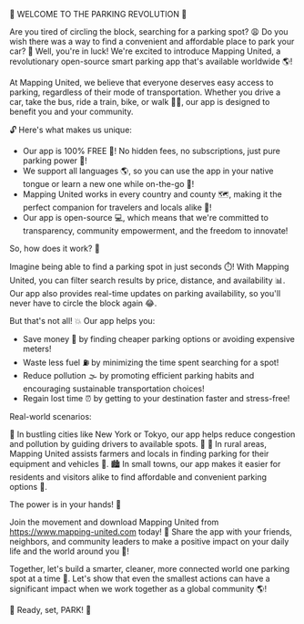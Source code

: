 🚨 WELCOME TO THE PARKING REVOLUTION 🚨

Are you tired of circling the block, searching for a parking spot? 😩 Do you wish there was a way to find a convenient and affordable place to park your car? 🚗 Well, you're in luck! We're excited to introduce Mapping United, a revolutionary open-source smart parking app that's available worldwide 🌎!

At Mapping United, we believe that everyone deserves easy access to parking, regardless of their mode of transportation. Whether you drive a car, take the bus, ride a train, bike, or walk 🚶‍♂️, our app is designed to benefit you and your community.

🔓 Here's what makes us unique:

* Our app is 100% FREE 👋! No hidden fees, no subscriptions, just pure parking power 💪!
* We support all languages 🌎, so you can use the app in your native tongue or learn a new one while on-the-go 🚀!
* Mapping United works in every country and county 🗺️, making it the perfect companion for travelers and locals alike 👥!
* Our app is open-source 💻, which means that we're committed to transparency, community empowerment, and the freedom to innovate!

So, how does it work? 🤔

Imagine being able to find a parking spot in just seconds ⏱️! With Mapping United, you can filter search results by price, distance, and availability 📊. Our app also provides real-time updates on parking availability, so you'll never have to circle the block again 😂.

But that's not all! 💥 Our app helps you:

* Save money 💸 by finding cheaper parking options or avoiding expensive meters!
* Waste less fuel ⛽️ by minimizing the time spent searching for a spot!
* Reduce pollution 🌫️ by promoting efficient parking habits and encouraging sustainable transportation choices!
* Regain lost time ⏰ by getting to your destination faster and stress-free!

Real-world scenarios:

🚗 In bustling cities like New York or Tokyo, our app helps reduce congestion and pollution by guiding drivers to available spots. 👥
🌳 In rural areas, Mapping United assists farmers and locals in finding parking for their equipment and vehicles 🐑.
🏙️ In small towns, our app makes it easier for residents and visitors alike to find affordable and convenient parking options 🎉.

The power is in your hands! 💪

Join the movement and download Mapping United from https://www.mapping-united.com today! 📲 Share the app with your friends, neighbors, and community leaders to make a positive impact on your daily life and the world around you 🌈!

Together, let's build a smarter, cleaner, more connected world one parking spot at a time 💫. Let's show that even the smallest actions can have a significant impact when we work together as a global community 🌎!

🔴 Ready, set, PARK! 🚨